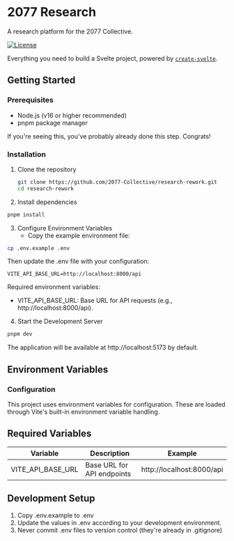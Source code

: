 # 2077 Research

A research platform for the 2077 Collective.

[![License](https://img.shields.io/badge/license-MIT-blue.svg)](LICENSE)

Everything you need to build a Svelte project, powered by [`create-svelte`](https://github.com/sveltejs/kit/tree/main/packages/create-svelte).

## Getting Started

### Prerequisites

- Node.js (v16 or higher recommended)
- pnpm package manager

If you're seeing this, you've probably already done this step. Congrats!

### Installation

1. Clone the repository
   ```bash
   git clone https://github.com/2077-Collective/research-rework.git
   cd research-rework
   ```

2. Install dependencies
```bash
pnpm install
```

3. Configure Environment Variables
    - Copy the example environment file:

```bash
cp .env.example .env
```

Then update the .env file with your configuration:

```env
VITE_API_BASE_URL=http://localhost:8000/api
```

Required environment variables:
- VITE_API_BASE_URL: Base URL for API requests (e.g., http://localhost:8000/api).

4. Start the Development Server
```bash
pnpm dev
```

The application will be available at http://localhost:5173 by default.

## Environment Variables

### Configuration

This project uses environment variables for configuration. These are loaded through Vite's built-in environment variable handling.

## Required Variables

| Variable              | Description                          | Example                       |
| --------------------- | ------------------------------------ | ----------------------------- |
| VITE_API_BASE_URL     | Base URL for API endpoints          | http://localhost:8000/api    |


## Development Setup
1. Copy .env.example to .env
2. Update the values in .env according to your development environment.
3. Never commit .env files to version control (they're already in .gitignore)